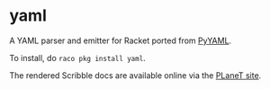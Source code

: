 yaml
====

A YAML parser and emitter for Racket ported from [PyYAML](http://pyyaml.org). 

To install, do `raco pkg install yaml`.

The rendered Scribble docs are available online via the [PLaneT site](http://planet.racket-lang.org/package-source/esilkensen/yaml.plt/3/1/planet-docs/yaml/index.html).

